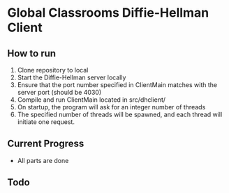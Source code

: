 # Global Classrooms Diffie-Hellman Client

## How to run
1. Clone repository to local
2. Start the Diffie-Hellman server locally
3. Ensure that the port number specified in ClientMain matches with the server port (should be 4030)
3. Compile and run ClientMain located in src/dhclient/
4. On startup, the program will ask for an integer number of threads
5. The specified number of threads will be spawned, and each thread will initiate one request.

## Current Progress
- All parts are done

## Todo